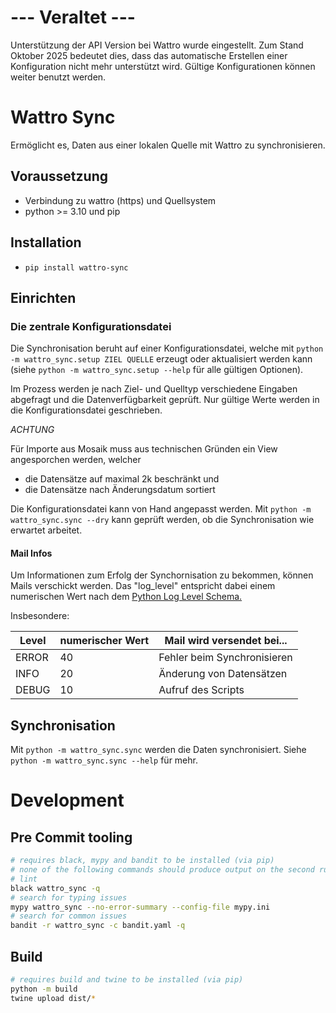 
--- Veraltet ---
================

Unterstützung der API Version bei Wattro wurde eingestellt. 
Zum Stand Oktober 2025 bedeutet dies, dass das automatische Erstellen einer Konfiguration nicht mehr unterstützt wird.
Gültige Konfigurationen können weiter benutzt werden.




# Wattro Sync

Ermöglicht es, Daten aus einer lokalen Quelle mit Wattro zu synchronisieren.

## Voraussetzung

* Verbindung zu wattro (https) und Quellsystem
* python >= 3.10 und pip

## Installation

* `pip install wattro-sync`

## Einrichten

### Die zentrale Konfigurationsdatei

Die Synchronisation beruht auf einer Konfigurationsdatei, welche mit `python -m wattro_sync.setup ZIEL QUELLE` erzeugt
oder aktualisiert werden kann (siehe `python -m wattro_sync.setup --help` für alle gültigen Optionen).

Im Prozess werden je nach Ziel- und Quelltyp verschiedene Eingaben abgefragt und die
Datenverfügbarkeit geprüft.
Nur gültige Werte werden in die Konfigurationsdatei geschrieben.

*ACHTUNG* 

Für Importe aus Mosaik muss aus technischen Gründen ein View angesporchen werden, welcher 
* die Datensätze auf maximal 2k beschränkt und 
* die Datensätze nach Änderungsdatum sortiert

Die Konfigurationsdatei kann von Hand angepasst werden.
Mit `python -m wattro_sync.sync --dry` kann geprüft werden, ob die Synchronisation wie erwartet arbeitet.

#### Mail Infos

Um Informationen zum Erfolg der Synchornisation zu bekommen, können Mails verschickt
werden.
Das "log_level" entspricht dabei einem numerischen Wert nach
dem [Python Log Level Schema.](https://docs.python.org/3/library/logging.html#logging-levels)

Insbesondere:

| Level | numerischer Wert | Mail wird versendet bei...  |
|-------|------------------|-----------------------------|
| ERROR | 40               | Fehler beim Synchronisieren |
| INFO  | 20               | Änderung von Datensätzen    |
| DEBUG | 10               | Aufruf des Scripts          |

## Synchronisation

Mit `python -m wattro_sync.sync` werden die Daten synchronisiert.
Siehe `python -m wattro_sync.sync --help` für mehr.

# Development

## Pre Commit tooling

```bash
# requires black, mypy and bandit to be installed (via pip)
# none of the following commands should produce output on the second run.
# lint
black wattro_sync -q
# search for typing issues
mypy wattro_sync --no-error-summary --config-file mypy.ini
# search for common issues
bandit -r wattro_sync -c bandit.yaml -q
```

## Build

```bash
# requires build and twine to be installed (via pip)
python -m build
twine upload dist/*
```
